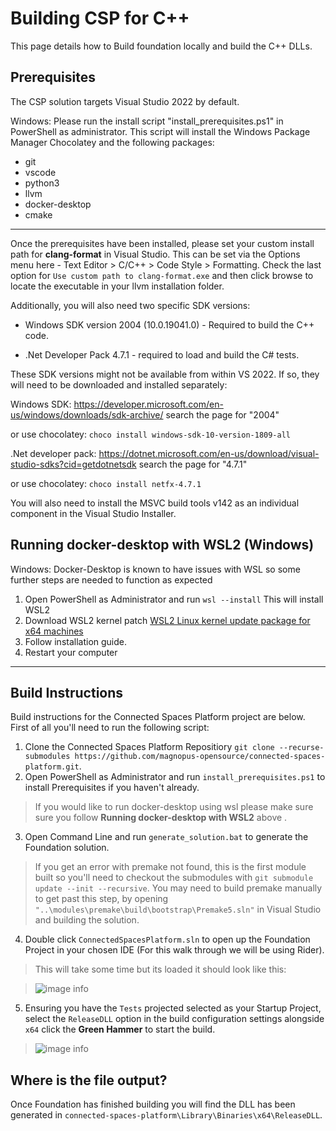 # Building CSP for C++

This page details how to Build foundation locally and build the C++ DLLs.

## Prerequisites 

The CSP solution targets Visual Studio 2022 by default.

Windows: Please run the install script "install_prerequisites.ps1" in PowerShell as administrator.
This script will install the Windows Package Manager Chocolatey and the following packages:
 - git
 - vscode
 - python3
 - llvm
 - docker-desktop
 - cmake

***

Once the prerequisites have been installed, please set your custom install path for **clang-format** in Visual Studio.
This can be set via the Options menu here - Text Editor > C/C++ > Code Style > Formatting.
Check the last option for `Use custom path to clang-format.exe` and then click browse to locate the executable in your llvm installation folder.

Additionally, you will also need two specific SDK versions:
* Windows SDK version 2004 (10.0.19041.0) - Required to build the C++ code.

* .Net Developer Pack 4.7.1 - required to load and build the C# tests.

These SDK versions might not be available from within VS 2022. If so, they will need to be downloaded and installed separately:

Windows SDK: https://developer.microsoft.com/en-us/windows/downloads/sdk-archive/ search the page for "2004"

or use chocolatey: `choco install windows-sdk-10-version-1809-all`

.Net developer pack: https://dotnet.microsoft.com/en-us/download/visual-studio-sdks?cid=getdotnetsdk search the page for "4.7.1"

or use chocolatey: `choco install netfx-4.7.1`

You will also need to install the MSVC build tools v142 as an individual component in the Visual Studio Installer.

## Running docker-desktop with WSL2 (Windows)
Windows: Docker-Desktop is known to have issues with WSL so some further steps are needed to function as expected
1. Open PowerShell as Administrator and run `wsl --install` This will install WSL2
2. Download WSL2 kernel patch [WSL2 Linux kernel update package for x64 machines](https://wslstorestorage.blob.core.windows.net/wslblob/wsl_update_x64.msi)
3. Follow installation guide.
3. Restart your computer

***

## Build Instructions
Build instructions for the Connected Spaces Platform project are below.
First of all you'll need to run the following script:
1. Clone the Connected Spaces Platform Repositiory `git clone --recurse-submodules https://github.com/magnopus-opensource/connected-spaces-platform.git`.
2. Open PowerShell as Administrator and run `install_prerequisites.ps1` to install Prerequisites if you haven't already.
> If you would like to run docker-desktop using wsl please make sure sure you follow **Running docker-desktop with WSL2** above .
3. Open Command Line and run `generate_solution.bat` to generate the Foundation solution.
 > If you get an error with premake not found, this is the first module built so you'll need to checkout the submodules with `git submodule update --init --recursive`.
 > You may need to build premake manually to get past this step, by opening `"..\modules\premake\build\bootstrap\Premake5.sln"` in Visual Studio and building the solution.
4. Double click `ConnectedSpacesPlatform.sln` to open up the Foundation Project in your chosen IDE (For this walk through we will be using Rider).
>  This will take some time but its loaded it should look like this:

> ![image info](../../_static/building/cpp_sln.png)

5. Ensuring you have the `Tests` projected selected as your Startup Project, select the `ReleaseDLL` option in the build configuration settings alongside `x64` click the **Green Hammer** to start the build.
> ![image info](../../_static/building/cpp_cfg.png)

## Where is the file output?

Once Foundation has finished building you will find the DLL has been generated in `connected-spaces-platform\Library\Binaries\x64\ReleaseDLL`.



